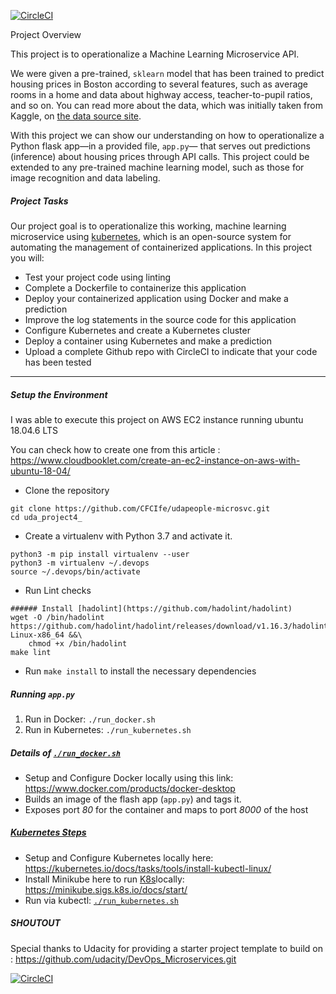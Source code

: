 [![CircleCI](https://dl.circleci.com/status-badge/img/gh/Simon-Ejilogo/Microserv4/tree/master.svg?style=svg)](https://dl.circleci.com/status-badge/redirect/gh/Simon-Ejilogo/Microserv4/tree/master)

Project Overview

This project is to operationalize a Machine Learning Microservice API. 

We were given a pre-trained, `sklearn` model that has been trained to predict housing prices in Boston according to several features, such as average rooms in a home and data about highway access, teacher-to-pupil ratios, and so on. You can read more about the data, which was initially taken from Kaggle, on [the data source site](https://www.kaggle.com/c/boston-housing). 

With this project we can show our understanding on how to operationalize a Python flask app—in a provided file, `app.py`— that serves out predictions (inference) about housing prices through API calls. This project could be extended to any pre-trained machine learning model, such as those for image recognition and data labeling.

##### Project Tasks

Our project goal is to operationalize this working, machine learning microservice using [kubernetes](https://kubernetes.io/), which is an open-source system for automating the management of containerized applications. In this project you will:

* Test your project code using linting
* Complete a Dockerfile to containerize this application
* Deploy your containerized application using Docker and make a prediction
* Improve the log statements in the source code for this application
* Configure Kubernetes and create a Kubernetes cluster
* Deploy a container using Kubernetes and make a prediction
* Upload a complete Github repo with CircleCI to indicate that your code has been tested

---
##### Setup the Environment

I was able to execute this project on AWS EC2 instance running ubuntu 18.04.6 LTS

You can check how to create one from this article : https://www.cloudbooklet.com/create-an-ec2-instance-on-aws-with-ubuntu-18-04/
* Clone the repository

```
git clone https://github.com/CFCIfe/udapeople-microsvc.git
cd uda_project4_
```

* Create a virtualenv with Python 3.7 and activate it.

```
python3 -m pip install virtualenv --user
python3 -m virtualenv ~/.devops
source ~/.devops/bin/activate
```

* Run Lint checks

```
###### Install [hadolint](https://github.com/hadolint/hadolint)
wget -O /bin/hadolint https://github.com/hadolint/hadolint/releases/download/v1.16.3/hadolint-Linux-x86_64 &&\
    chmod +x /bin/hadolint
make lint
```

* Run `make install` to install the necessary dependencies

##### Running `app.py`

1. Run in Docker:  `./run_docker.sh`
2. Run in Kubernetes:  `./run_kubernetes.sh`

##### Details of [`./run_docker.sh`](./run_docker.sh)

* Setup and Configure Docker locally using this link: https://www.docker.com/products/docker-desktop
* Builds an image of the flash app (`app.py`) and tags it.
* Exposes port *80* for the container and maps to port *8000* of the host

##### [Kubernetes Steps](https://kubernetes.io/docs/tasks/tools/install-kubectl/#install-kubectl-on-linux)

* Setup and Configure Kubernetes locally here: https://kubernetes.io/docs/tasks/tools/install-kubectl-linux/
* Install Minikube here to run [K8s](https://kubernetes.io/)locally: https://minikube.sigs.k8s.io/docs/start/
* Run via kubectl: [`./run_kubernetes.sh`](./run_kubernetes.sh)

##### SHOUTOUT

Special thanks to Udacity for providing a starter project template to build on : https://github.com/udacity/DevOps_Microservices.git

[![CircleCI](https://dl.circleci.com/status-badge/img/gh/Simon-Ejilogo/Microserv4/tree/master.svg?style=svg)](https://dl.circleci.com/status-badge/redirect/gh/Simon-Ejilogo/Microserv4/tree/master)
